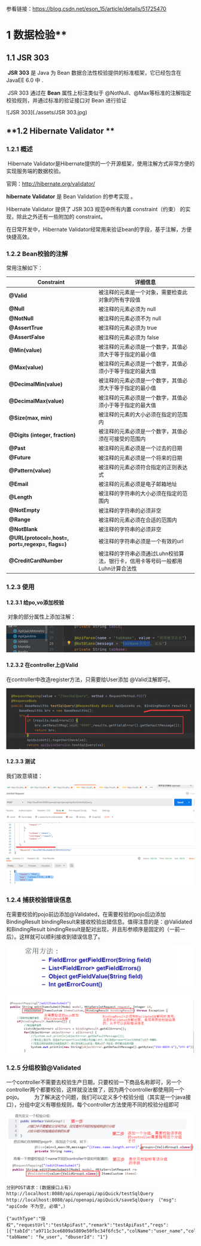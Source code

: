  

参看链接：<https://blog.csdn.net/eson_15/article/details/51725470>

# 1 数据检验**

## **1.1 JSR 303**

​	**JSR 303** 是 Java 为 Bean 数据合法性校验提供的标准框架，它已经包含在 JavaEE 6.0 中 .

​	JSR 303 通过在 **Bean** 属性上标注类似于 @NotNull、@Max等标准的注解指定校验规则，并通过标准的验证接口对 Bean 进行验证

![JSR 303](./assets/JSR 303.jpg) 

## **1.2 Hibernate Validator **

### 1.2.1 概述

​	Hibernate Validator是Hibernate提供的一个开源框架，使用注解方式非常方便的实现服务端的数据校验。

官网：<http://hibernate.org/validator/>

**hibernate Validator** 是 Bean Validation 的参考实现 。

Hibernate Validator 提供了 JSR 303 规范中所有内置 constraint（约束） 的实现，除此之外还有一些附加的 constraint。

在日常开发中，Hibernate Validator经常用来验证bean的字段，基于注解，方便快捷高效。



### 1.2.2 Bean校验的注解

常用注解如下：

| **Constraint**                                   | **详细信息**                                                 |
| ------------------------------------------------ | ------------------------------------------------------------ |
| **@Valid**                                       | 被注释的元素是一个对象，需要检查此对象的所有字段值           |
| **@Null**                                        | 被注释的元素必须为 null                                      |
| **@NotNull**                                     | 被注释的元素必须不为 null                                    |
| **@AssertTrue**                                  | 被注释的元素必须为 true                                      |
| **@AssertFalse**                                 | 被注释的元素必须为 false                                     |
| **@Min(value)**                                  | 被注释的元素必须是一个数字，其值必须大于等于指定的最小值     |
| **@Max(value)**                                  | 被注释的元素必须是一个数字，其值必须小于等于指定的最大值     |
| **@DecimalMin(value)**                           | 被注释的元素必须是一个数字，其值必须大于等于指定的最小值     |
| **@DecimalMax(value)**                           | 被注释的元素必须是一个数字，其值必须小于等于指定的最大值     |
| **@Size(max, min)**                              | 被注释的元素的大小必须在指定的范围内                         |
| **@Digits (integer, fraction)**                  | 被注释的元素必须是一个数字，其值必须在可接受的范围内         |
| **@Past**                                        | 被注释的元素必须是一个过去的日期                             |
| **@Future**                                      | 被注释的元素必须是一个将来的日期                             |
| **@Pattern(value)**                              | 被注释的元素必须符合指定的正则表达式                         |
| **@Email**                                       | 被注释的元素必须是电子邮箱地址                               |
| **@Length**                                      | 被注释的字符串的大小必须在指定的范围内                       |
| **@NotEmpty**                                    | 被注释的字符串的必须非空                                     |
| **@Range**                                       | 被注释的元素必须在合适的范围内                               |
| **@NotBlank**                                    | 被注释的字符串的必须非空                                     |
| **@URL(protocol=,host=, port=,regexp=, flags=)** | 被注释的字符串必须是一个有效的url                            |
| **@CreditCardNumber**                            | 被注释的字符串必须通过Luhn校验算法，银行卡，信用卡等号码一般都用Luhn计算合法性 |

### 1.2.3 使用

#### **1.2.3.1 给po,vo添加校验**

​	对象的部分属性上添加注解：

![注解](./assets/注解.png)

 

#### 1.2.3.2 在controller上@Valid

在controller中改造register方法，只需要给User添加 @Valid注解即可。

![Valid](./assets/Valid.png)



#### **1.2.3.3 测试**

我们故意填错：

![测试](./assets/测试.png) 

### 1.2.4 **捕获校验错误信息**

​	在需要校验的pojo前边添加@Validated，在需要校验的pojo后边添加BindingResult bindingResult来接收校验出错信息。值得注意的是：@Validated和BindingResult bindingResult是配对出现，并且形参顺序是固定的（一前一后）。这样就可以顺利接收到错误信息了。

![验证出差结果](./assets/验证出差结果.jpg)

![捕获校验错误信息](./assets/捕获校验错误信息.png)

### **1.2.5 分组校验**@Validated

​	一个controller不需要去校验生产日期，只要校验一下商品名称即可，另一个controller两个都要校验，这样就没法做了，因为两个controller都使用同一个pojo。
　　为了解决这个问题，我们可以定义多个校验分组（其实是一个java接口），分组中定义有哪些规则，每个controller方法使用不同的校验分组即可

![分组校验](./assets/分组校验.png)

```
分别POST请求：(数据接口上有)
http://localhost:8080/api/openapi/apiQuick/testSqlQuery
http://localhost:8080/api/openapi/apiQuick/saveSqlQuery （"msg": "apiCode 不为空, 必填",）

{"authType":"授权","requestUrl":"testApiFast","remark":"testApiFast","reqs":[{"tabId":"a9711c3ce6809a5809e50fbc34f6fc5c","colName":"user_name","colCon":"=","colDefaultVal":"sys"}],"tabId":"a9711c3ce6809a5809e50fbc34f6fc5c", "tabName": "fw_user", "dbuserId": "1"}
```





 

 

 

 

 

 

 

 

 